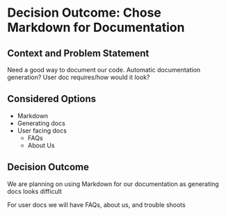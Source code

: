 # Decision Outcome: Chose Markdown for Documentation

## Context and Problem Statement

Need a good way to document our code.
Automatic documentation generation?
User doc requires/how would it look?

## Considered Options

* Markdown
* Generating docs 
* User facing docs
	- FAQs
	- About Us

## Decision Outcome

We are planning on using Markdown for our documentation as generating docs looks difficult

For user docs we will have FAQs, about us, and trouble shoots
